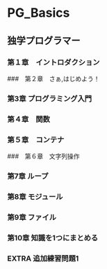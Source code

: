 # PG_Basics
## 独学プログラマー
### 第１章　イントロダクション
###　第２章　さぁ,はじめよう！
### 第3章 プログラミング入門
### 第４章　関数
### 第５章　コンテナ
###　第６章　文字列操作
### 第7章 ループ
### 第8章 モジュール
### 第9章 ファイル
### 第10章 知識を1つにまとめる
### EXTRA 追加練習問題1
